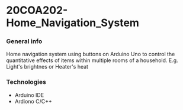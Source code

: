 # 20COA202-Home_Navigation_System

### General info
Home navigation system using buttons on Arduino Uno to control the quantitative effects of items within multiple rooms of a household. E.g. Light's brightnes or Heater's heat

### Technologies
* Arduino IDE
* Ardiono C/C++
